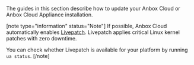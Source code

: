 The guides in this section describe how to update your Anbox Cloud or Anbox Cloud Appliance installation.

[note type="information" status="Note"]
If possible, Anbox Cloud automatically enables [Livepatch](https://ubuntu.com/security/livepatch). Livepatch applies critical Linux kernel patches with zero downtime.

You can check whether Livepatch is available for your platform by running `ua status`.
[/note]
